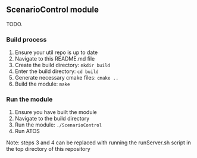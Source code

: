 ## ScenarioControl module
TODO.

### Build process
1) Ensure your util repo is up to date
2) Navigate to this README.md file
3) Create the build directory: ```mkdir build```
4) Enter the build directory: ```cd build```
5) Generate necessary cmake files: ```cmake ..```
6) Build the module: ```make```

### Run the module
1) Ensure you have built the module
2) Navigate to the build directory
3) Run the module: ```./ScenarioControl```
4) Run ATOS

Note: steps 3 and 4 can be replaced with running the runServer.sh script in the top directory of this repository
